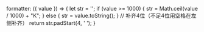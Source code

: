 formatter: ({ value }) => {
  let str = '';
  if (value >= 1000) {
    str = Math.ceil(value / 1000) + "K";
  } else {
    str = value.toString();
  }
  // 补齐4位（不足4位用空格在左侧补齐）
  return str.padStart(4, ' ');
}
